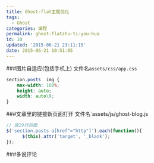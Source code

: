 ```yaml
---
title: Ghost-flat主题优化
tags:
  - Ghost
categories: 编程
permalink: ghost-flatzhu-ti-you-hua
id: 10
updated: '2015-06-21 23:11:15'
date: 2015-06-21 10:51:05
---
```


###图片自适应(包括手机上)
文件名`assets/css/app.css`
```css
section.posts  img {
    max-width: 100%;
    height: auto;
    width: auto\9;
}
```

###文章里的链接新页面打开
文件名`assets/js/ghost-blog.js
```javascript
// 放19行后面
$('section.posts a[href^="http"]').each(function(){
      $(this).attr('target', '_blank');
});
```

###多说评论
